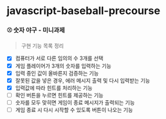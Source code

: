 # javascript-baseball-precourse

### ⚾️ 숫자 야구 - 미니과제

> 구현 기능 목록 정리

- [x] 컴퓨터가 서로 다른 임의의 수 3개를 선택
- [x] 게임 플레이어가 3개의 숫자를 입력하는 기능
- [x] 입력 중인 값이 올바른지 검증하는 기능
- [x] 잘못된 값을 넣은 경우, 에러 메시지 출력 및 다시 입력받는 기능
- [x] 입력값에 따라 힌트를 처리하는 기능
- [ ] 확인 버튼을 누르면 힌트를 제공하는 기능
- [ ] 숫자를 모두 맞히면 게임이 종료 메시지가 출력되는 기능
- [ ] 게임 종료 시 다시 시작할 수 있도록 버튼이 나오는 기능